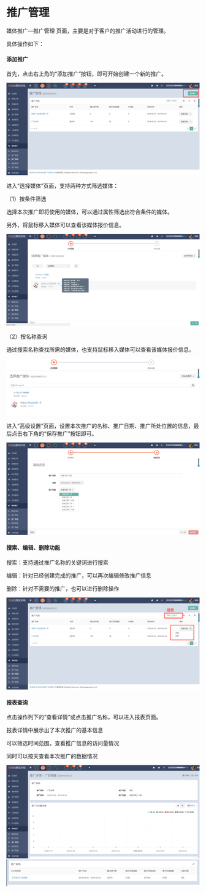 # 推广管理

媒体推广—推广管理 页面，主要是对于客户的推广活动进行的管理。

具体操作如下：

#### 添加推广

首先，点击右上角的“添加推广”按钮，即可开始创建一个新的推广。

![](/assets/1525330192%281%29.jpg)

进入“选择媒体”页面，支持两种方式筛选媒体：

（1）按条件筛选

选择本次推广即将使用的媒体，可以通过属性筛选出符合条件的媒体。

另外，将鼠标移入媒体可以查看该媒体报价信息。

![](/assets/1525330358%281%29.jpg)

（2）按名称查询

通过搜索名称查找所需的媒体，也支持鼠标移入媒体可以查看该媒体报价信息。

![](/assets/1525330570%281%29.jpg)

进入“高级设置”页面，设置本次推广的名称、推广日期、推广所处位置的信息，最后点击右下角的“保存推广”按钮即可。

![](/assets/1525330843%281%29.jpg)

#### 搜索、编辑、删除功能

搜索：支持通过推广名称的关键词进行搜索

编辑：针对已经创建完成的推广，可以再次编辑修改推广信息

删除：针对不需要的推广，也可以进行删除操作

![](/assets/1525331285%281%29.jpg)

#### 报表查询

点击操作列下的“查看详情”或点击推广名称，可以进入报表页面。

报表详情中展示出了本次推广的基本信息

可以筛选时间范围，查看推广信息的访问量情况

同时可以按天查看本次推广的数据情况

![](/assets/1525337913%281%29.jpg)![](/assets/1525338120.jpg)

